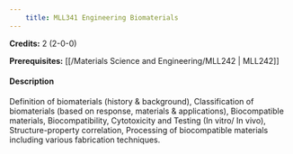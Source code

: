 ```yaml
---
    title: MLL341 Engineering Biomaterials
---
```

**Credits:** 2 (2-0-0)



**Prerequisites:** [[/Materials Science and Engineering/MLL242 | MLL242]]

#### Description 
Definition of biomaterials (history & background), Classification of biomaterials (based on response, materials & applications), Biocompatible materials, Biocompatibility, Cytotoxicity and Testing (In vitro/ In vivo), Structure-property correlation, Processing of biocompatible materials including various fabrication techniques.